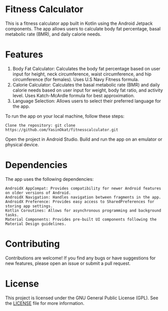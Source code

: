 # Fitness Calculator

This is a fitness calculator app built in Kotlin using the Android Jetpack components. The app allows users to calculate body fat percentage, basal metabolic rate (BMR), and daily calorie needs.

# Features

1. Body Fat Calculator: Calculates the body fat percentage based on user input for height, neck circumference, waist circumference, and hip circumference (for females). Uses U.S Navy Fitness formula.
2. Calorie Calculator: Calculates the basal metabolic rate (BMR) and daily calorie needs based on user input for weight, body fat ratio, and activity level. Uses Katch-McArdle formula for best approximation.
3. Language Selection: Allows users to select their preferred language for the app.

To run the app on your local machine, follow these steps:

    Clone the repository: git clone https://github.com/YasinOkat/fitnesscalculator.git
    
Open the project in Android Studio.
Build and run the app on an emulator or physical device.

# Dependencies

The app uses the following dependencies:

    AndroidX AppCompat: Provides compatibility for newer Android features on older versions of Android.
    AndroidX Navigation: Handles navigation between fragments in the app.
    AndroidX Preference: Provides easy access to SharedPreferences for storing app settings.
    Kotlin Coroutines: Allows for asynchronous programming and background tasks.
    Material Components: Provides pre-built UI components following the Material Design guidelines.

# Contributing

Contributions are welcome! If you find any bugs or have suggestions for new features, please open an issue or submit a pull request.

# License

This project is licensed under the GNU General Public License (GPL). See the [LICENSE](LICENSE) file for more information.
